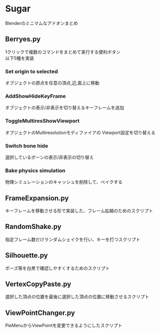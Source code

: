 # Sugar
Blenderのミニマムなアドオンまとめ

## Berryes.py
1クリックで複数のコマンドをまとめて実行する便利ボタン  
以下5種を実装

### Set origin to selected
オブジェクトの原点を任意の頂点,辺,面上に移動

### AddShowHideKeyFrame
オブジェクトの表示/非表示を切り替えるキーフレームを追加

### ToggleMultiresShowViewport
オブジェクトのMultiresolutionモディファイアの Viewport設定を切り替える

### Switch bone hide
選択しているボーンの表示/非表示の切り替え

### Bake physics simulation
物理シミュレーションのキャッシュを削除して、ベイクする

## FrameExpansion.py
キーフレームを移動させる形で実装した、フレーム拡縮のためのスクリプト

## RandomShake.py
指定フレーム数だけランダムシェイクを行い、キーを打つスクリプト

## Silhouette.py
ポーズ等を白黒で確認しやすくするためのスクリプト

## VertexCopyPaste.py
選択した頂点の位置を最後に選択した頂点の位置に移動させるスクリプト

## ViewPointChanger.py
PieMenuからViewPointを変更できるようにしたスクリプト